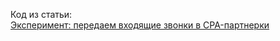 Код из статьи:  
[Эксперимент: передаем входящие звонки в CPA-партнерки](https://blog.biscripter.ru/calls-to-cpa/)